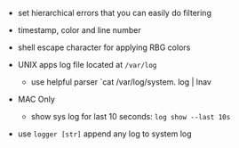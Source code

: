 - set hierarchical errors that you can easily do filtering
- timestamp, color and line number
- shell escape character for applying RBG colors

- UNIX apps log file located at `/var/log`
	- use helpful parser `cat /var/log/system. log | lnav

- MAC Only
	- show sys log for last 10 seconds: `log show --last 10s`

- use `logger [str]` append any log to system log